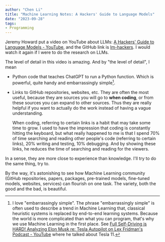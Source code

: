 ```yaml
---
author: "Chen Li"
title: "Machine Learning Notes: A Hackers' Guide to Language Models"
date: "2023-09-28"
tags: 
- Programming
---
```


Jeremy Howard put a video on YouTube about LLMs: [A Hackers' Guide to Language Models - YouTube](https://www.youtube.com/watch?v=jkrNMKz9pWU), and the GitHub link is [lm-hackers](https://github.com/fastai/lm-hackers/tree/main). I would watch it again if I were to do the research on LLMs.

The level of detail in this video is amazing. And by "the level of detail", I mean 

- Python code that teaches ChatGPT to run a Python function. Which is powerful, quite handy and embarrassingly simple[^1].

- Links to GitHub repositories, websites, etc. They are often the most useful, because they are sources you will go to __when coding__, or from these sources you can expand to other sources. Thus they are really helpful if you want to actually do the work instead of having a vague understanding.

    When coding, referring to certain links is a habit that may take some time to grow. I used to have the impression that coding is constantly hitting the keyboard, but what really happened to me is that I spend 70% of time searching and reading other people's code (referring to certain links), 20% writing and testing, 10% debugging. And by showing these links, he reduces the time of searching and reading for the viewers.

In a sense, they are more close to experience than knowledge. I'll try to do the same thing, try to.

By the way, it's astonishing to see how Machine Learning community (GitHub repositories, papers, packages, pre-trained models, fine-tuned models, websites, services) can flourish on one task. The variety, both the good and the bad, is beautiful.

[^1]: I love "embarrassingly simple". The phrase "embarrassingly simple" is often used to describe a trend in Machine Learning that, classical heuristic systems is replaced by end-to-end learning systems. Because the world is more complicated than what you can program, that's why we use Machine Learning in the first place. See [Full Self-Driving is HARD! Analyzing Elon Musk re: Tesla Autopilot on Lex Fridman's Podcast - YouTube](https://www.youtube.com/watch?v=rd3R_G6_UfY) where he talked about Tesla 11.